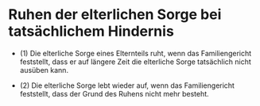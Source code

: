 # Ruhen der elterlichen Sorge bei tatsächlichem Hindernis

- (1) Die elterliche Sorge eines Elternteils ruht, wenn das Familiengericht feststellt, dass er auf längere Zeit die elterliche Sorge tatsächlich nicht ausüben kann.

- (2) Die elterliche Sorge lebt wieder auf, wenn das Familiengericht feststellt, dass der Grund des Ruhens nicht mehr besteht.

